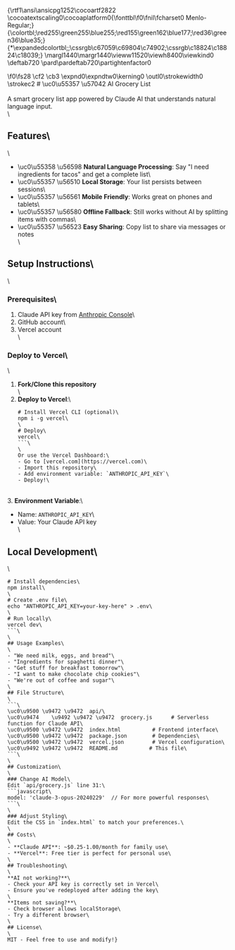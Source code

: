 {\rtf1\ansi\ansicpg1252\cocoartf2822
\cocoatextscaling0\cocoaplatform0{\fonttbl\f0\fnil\fcharset0 Menlo-Regular;}
{\colortbl;\red255\green255\blue255;\red155\green162\blue177;\red36\green36\blue35;}
{\*\expandedcolortbl;;\cssrgb\c67059\c69804\c74902;\cssrgb\c18824\c18824\c18039;}
\margl1440\margr1440\vieww11520\viewh8400\viewkind0
\deftab720
\pard\pardeftab720\partightenfactor0

\f0\fs28 \cf2 \cb3 \expnd0\expndtw0\kerning0
\outl0\strokewidth0 \strokec2 # \uc0\u55357 \u57042  AI Grocery List\
\
A smart grocery list app powered by Claude AI that understands natural language input.\
\
## Features\
\
- \uc0\u55358 \u56598  **Natural Language Processing**: Say "I need ingredients for tacos" and get a complete list\
- \uc0\u55357 \u56510  **Local Storage**: Your list persists between sessions\
- \uc0\u55357 \u56561  **Mobile Friendly**: Works great on phones and tablets\
- \uc0\u55357 \u56580  **Offline Fallback**: Still works without AI by splitting items with commas\
- \uc0\u55357 \u56523  **Easy Sharing**: Copy list to share via messages or notes\
\
## Setup Instructions\
\
### Prerequisites\
1. Claude API key from [Anthropic Console](https://console.anthropic.com)\
2. GitHub account\
3. Vercel account\
\
### Deploy to Vercel\
\
1. **Fork/Clone this repository**\
\
2. **Deploy to Vercel**:\
   ```bash\
   # Install Vercel CLI (optional)\
   npm i -g vercel\
   \
   # Deploy\
   vercel\
   ```\
   \
   Or use the Vercel Dashboard:\
   - Go to [vercel.com](https://vercel.com)\
   - Import this repository\
   - Add environment variable: `ANTHROPIC_API_KEY`\
   - Deploy!\
\
3. **Environment Variable**:\
   - Name: `ANTHROPIC_API_KEY`\
   - Value: Your Claude API key\
\
## Local Development\
\
```bash\
# Install dependencies\
npm install\
\
# Create .env file\
echo "ANTHROPIC_API_KEY=your-key-here" > .env\
\
# Run locally\
vercel dev\
```\
\
## Usage Examples\
\
- "We need milk, eggs, and bread"\
- "Ingredients for spaghetti dinner"\
- "Get stuff for breakfast tomorrow"\
- "I want to make chocolate chip cookies"\
- "We're out of coffee and sugar"\
\
## File Structure\
\
```\
\uc0\u9500 \u9472 \u9472  api/\
\uc0\u9474    \u9492 \u9472 \u9472  grocery.js      # Serverless function for Claude API\
\uc0\u9500 \u9472 \u9472  index.html          # Frontend interface\
\uc0\u9500 \u9472 \u9472  package.json        # Dependencies\
\uc0\u9500 \u9472 \u9472  vercel.json         # Vercel configuration\
\uc0\u9492 \u9472 \u9472  README.md          # This file\
```\
\
## Customization\
\
### Change AI Model\
Edit `api/grocery.js` line 31:\
```javascript\
model: 'claude-3-opus-20240229'  // For more powerful responses\
```\
\
### Adjust Styling\
Edit the CSS in `index.html` to match your preferences.\
\
## Costs\
\
- **Claude API**: ~$0.25-1.00/month for family use\
- **Vercel**: Free tier is perfect for personal use\
\
## Troubleshooting\
\
**AI not working?**\
- Check your API key is correctly set in Vercel\
- Ensure you've redeployed after adding the key\
\
**Items not saving?**\
- Check browser allows localStorage\
- Try a different browser\
\
## License\
\
MIT - Feel free to use and modify!}